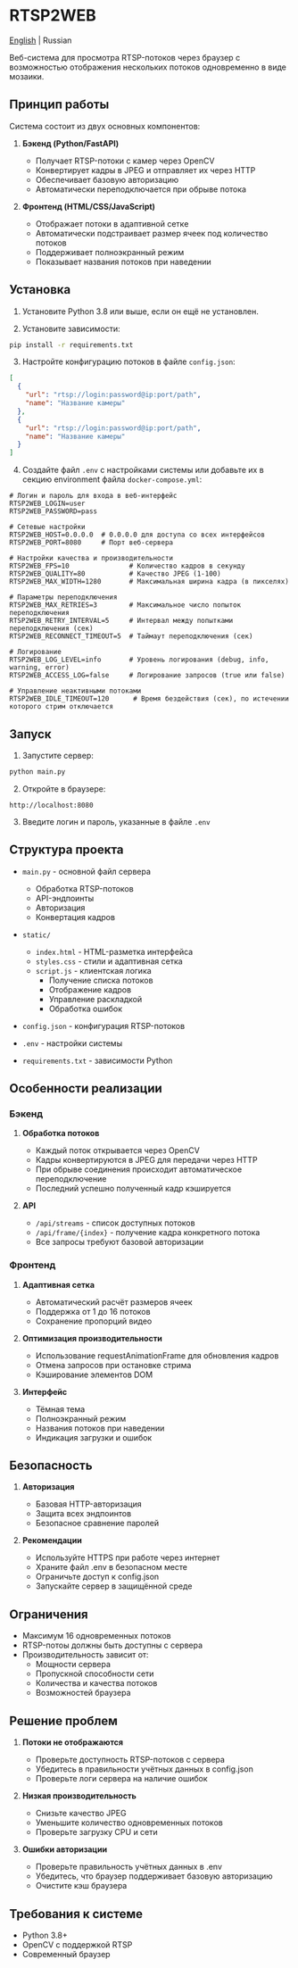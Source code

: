 # RTSP2WEB

[English](README.md)   | Russian

Веб-система для просмотра RTSP-потоков через браузер с возможностью отображения нескольких потоков одновременно в виде мозаики.

## Принцип работы

Система состоит из двух основных компонентов:

1. **Бэкенд (Python/FastAPI)**
   - Получает RTSP-потоки с камер через OpenCV
   - Конвертирует кадры в JPEG и отправляет их через HTTP
   - Обеспечивает базовую авторизацию
   - Автоматически переподключается при обрыве потока

2. **Фронтенд (HTML/CSS/JavaScript)**
   - Отображает потоки в адаптивной сетке
   - Автоматически подстраивает размер ячеек под количество потоков
   - Поддерживает полноэкранный режим
   - Показывает названия потоков при наведении

## Установка

1. Установите Python 3.8 или выше, если он ещё не установлен.

2. Установите зависимости:
```bash
pip install -r requirements.txt
```

3. Настройте конфигурацию потоков в файле `config.json`:
```json
[
  {
    "url": "rtsp://login:password@ip:port/path",
    "name": "Название камеры"
  },
  {
    "url": "rtsp://login:password@ip:port/path",
    "name": "Название камеры"
  }
]
```

4. Создайте файл `.env` с настройками системы или добавьте их в секцию environment файла `docker-compose.yml`:
```env
# Логин и пароль для входа в веб-интерфейс
RTSP2WEB_LOGIN=user
RTSP2WEB_PASSWORD=pass

# Сетевые настройки
RTSP2WEB_HOST=0.0.0.0  # 0.0.0.0 для доступа со всех интерфейсов
RTSP2WEB_PORT=8080     # Порт веб-сервера

# Настройки качества и производительности
RTSP2WEB_FPS=10               # Количество кадров в секунду
RTSP2WEB_QUALITY=80           # Качество JPEG (1-100)
RTSP2WEB_MAX_WIDTH=1280       # Максимальная ширина кадра (в пикселях)

# Параметры переподключения
RTSP2WEB_MAX_RETRIES=3        # Максимальное число попыток переподключения
RTSP2WEB_RETRY_INTERVAL=5     # Интервал между попытками переподключения (сек)
RTSP2WEB_RECONNECT_TIMEOUT=5  # Таймаут переподключения (сек)

# Логирование
RTSP2WEB_LOG_LEVEL=info       # Уровень логирования (debug, info, warning, error)
RTSP2WEB_ACCESS_LOG=false     # Логирование запросов (true или false)

# Управление неактивными потоками
RTSP2WEB_IDLE_TIMEOUT=120      # Время бездействия (сек), по истечении которого стрим отключается
```

## Запуск

1. Запустите сервер:
```bash
python main.py
```

2. Откройте в браузере:
```
http://localhost:8080
```

3. Введите логин и пароль, указанные в файле `.env`

## Структура проекта

- `main.py` - основной файл сервера
  - Обработка RTSP-потоков
  - API-эндпоинты
  - Авторизация
  - Конвертация кадров

- `static/`
  - `index.html` - HTML-разметка интерфейса
  - `styles.css` - стили и адаптивная сетка
  - `script.js` - клиентская логика
    - Получение списка потоков
    - Отображение кадров
    - Управление раскладкой
    - Обработка ошибок

- `config.json` - конфигурация RTSP-потоков
- `.env` - настройки системы
- `requirements.txt` - зависимости Python

## Особенности реализации

### Бэкенд

1. **Обработка потоков**
   - Каждый поток открывается через OpenCV
   - Кадры конвертируются в JPEG для передачи через HTTP
   - При обрыве соединения происходит автоматическое переподключение
   - Последний успешно полученный кадр кэшируется

2. **API**
   - `/api/streams` - список доступных потоков
   - `/api/frame/{index}` - получение кадра конкретного потока
   - Все запросы требуют базовой авторизации

### Фронтенд

1. **Адаптивная сетка**
   - Автоматический расчёт размеров ячеек
   - Поддержка от 1 до 16 потоков
   - Сохранение пропорций видео

2. **Оптимизация производительности**
   - Использование requestAnimationFrame для обновления кадров
   - Отмена запросов при остановке стрима
   - Кэширование элементов DOM

3. **Интерфейс**
   - Тёмная тема
   - Полноэкранный режим
   - Названия потоков при наведении
   - Индикация загрузки и ошибок

## Безопасность

1. **Авторизация**
   - Базовая HTTP-авторизация
   - Защита всех эндпоинтов
   - Безопасное сравнение паролей

2. **Рекомендации**
   - Используйте HTTPS при работе через интернет
   - Храните файл .env в безопасном месте
   - Ограничьте доступ к config.json
   - Запускайте сервер в защищённой среде

## Ограничения

- Максимум 16 одновременных потоков
- RTSP-потоы должны быть доступны с сервера
- Производительность зависит от:
  - Мощности сервера
  - Пропускной способности сети
  - Количества и качества потоков
  - Возможностей браузера

## Решение проблем

1. **Потоки не отображаются**
   - Проверьте доступность RTSP-потоков с сервера
   - Убедитесь в правильности учётных данных в config.json
   - Проверьте логи сервера на наличие ошибок

2. **Низкая производительность**
   - Снизьте качество JPEG
   - Уменьшите количество одновременных потоков
   - Проверьте загрузку CPU и сети

3. **Ошибки авторизации**
   - Проверьте правильность учётных данных в .env
   - Убедитесь, что браузер поддерживает базовую авторизацию
   - Очистите кэш браузера

## Требования к системе

- Python 3.8+
- OpenCV с поддержкой RTSP
- Современный браузер 
